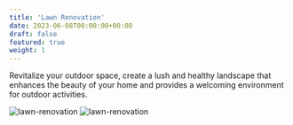 ```yaml
---
title: 'Lawn Renovation'
date: 2023-06-08T00:00:00+00:00
draft: false
featured: true
weight: 1
---
```


Revitalize your outdoor space, create a lush and healthy landscape that enhances the beauty of your home and provides a welcoming environment for outdoor activities.

![lawn-renovation](/images/services/lawn-renovation-1.jpg)
![lawn-renovation](/images/services/lawn-renovation-2.jpg)
